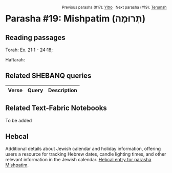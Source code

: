 <span style="float: right;"><sup>Previous parasha (#17): <a href="../17%20-%20Yitro/README.md#start">Yitro</a> &nbsp;&nbsp;Next parasha (#19): <a href="../19%20-%20Terumah/README.md#start">Terumah</a></sup></span>

# Parasha #19: Mishpatim (תְּרוּמָה)

## Reading passages

Torah: Ex. 21:1 - 24:18;

Haftarah: 

## Related SHEBANQ queries

Verse | Query | Description
--- | --- | --- 


## Related Text-Fabric Notebooks

To be added

## Hebcal

Additional details about Jewish calendar and holiday information, offering users a resource for tracking Hebrew dates, candle lighting times, and other relevant information in the Jewish calendar. [Hebcal entry for parasha Mishpatim](https://www.hebcal.com/sedrot/mispatim).
